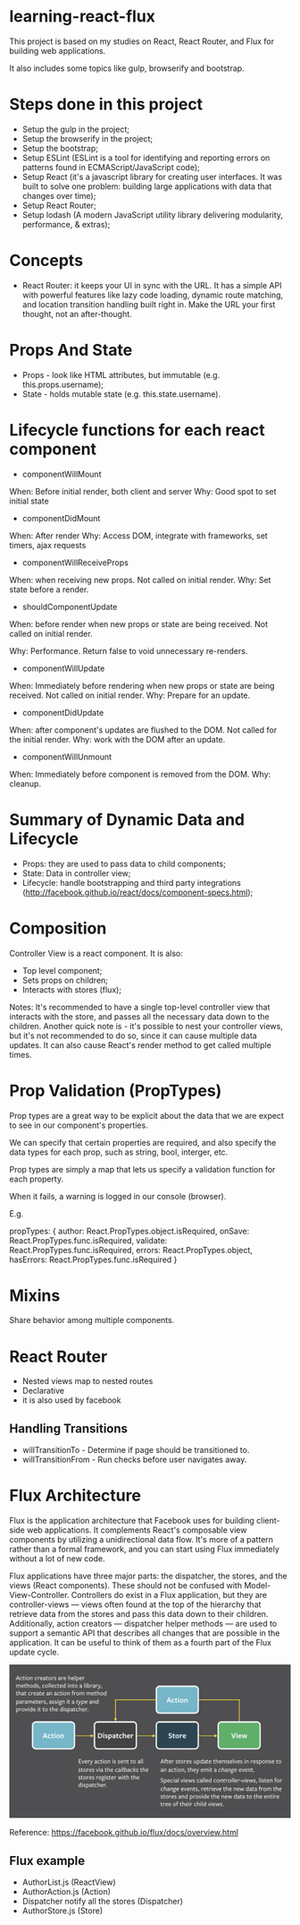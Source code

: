 # learning-react-flux

This project is based on my studies on React, React Router, and Flux for building web applications.

It also includes some topics like gulp, browserify and bootstrap.

# Steps done in this project

+ Setup the gulp in the project;
+ Setup the browserify in the project;
+ Setup the bootstrap;
+ Setup ESLint (ESLint is a tool for identifying and reporting errors on patterns found in ECMAScript/JavaScript code);
+ Setup React (it's a javascript library for creating user interfaces. It was built to solve one problem: building large applications with data that changes over time);
+ Setup React Router;
+ Setup lodash (A modern JavaScript utility library delivering modularity, performance, & extras);

# Concepts

+ React Router: it keeps your UI in sync with the URL. It has a simple API with powerful features like lazy code loading, dynamic route matching, and location transition handling built right in. Make the URL your first thought, not an after-thought.

# Props And State

+ Props - look like HTML attributes, but immutable (e.g. this.props.username);
+ State - holds mutable state (e.g. this.state.username).

# Lifecycle functions for each react component

+ componentWillMount

When: Before initial render, both client and server
Why: Good spot to set initial state

+ componentDidMount

When: After render
Why: Access DOM, integrate with frameworks, set timers, ajax requests

+ componentWillReceiveProps

When: when receiving new props. Not called on initial render.
Why: Set state before a render.

+ shouldComponentUpdate

When: before render when new props or state are being received.
Not called on initial render.

Why: Performance. Return false to void unnecessary re-renders.

+ componentWillUpdate

When: Immediately before rendering when new props or state are being received. Not called on initial render.
Why: Prepare for an update.

+ componentDidUpdate

When: after component's updates are flushed to the DOM. Not called for the initial render.
Why: work with the DOM after an update.

+ componentWillUnmount

When: Immediately before component is removed from the DOM.
Why: cleanup.

# Summary of Dynamic Data and Lifecycle

+ Props: they are used to pass data to child components;
+ State: Data in controller view;
+ Lifecycle: handle bootstrapping and third party integrations (http://facebook.github.io/react/docs/component-specs.html);

# Composition

Controller View is a react component. It is also:

+ Top level component;
+ Sets props on children;
+ Interacts with stores (flux);

Notes: It's recommended to have a single top-level controller view that interacts with the store,
and passes all the necessary data down to the children.
Another quick note is - it's possible to nest your controller views, but it's not recommended to do so,
since it can cause multiple data updates. It can also cause React's render method to get called multiple times.

# Prop Validation (PropTypes)

Prop types are a great way to be explicit about the data that we are expect to see in our component's properties.

We can specify that certain properties are required, and also specify the data types for each prop, such as string, bool, interger, etc.

Prop types are simply a map that lets us specify a validation function for each property.

When it fails, a warning is logged in our console (browser).

E.g.

propTypes: {
  author:     React.PropTypes.object.isRequired,
  onSave:     React.PropTypes.func.isRequired,
  validate:   React.PropTypes.func.isRequired,
  errors:     React.PropTypes.object,
  hasErrors:  React.PropTypes.func.isRequired
}

# Mixins

Share behavior among multiple components.

# React Router

+ Nested views map to nested routes
+ Declarative
+ it is also used by facebook

## Handling Transitions

+ willTransitionTo - Determine if page should be transitioned to.
+ willTransitionFrom - Run checks before user navigates away.

# Flux Architecture

Flux is the application architecture that Facebook uses for building client-side web applications. It complements React's composable view components by utilizing a unidirectional data flow. It's more of a pattern rather than a formal framework, and you can start using Flux immediately without a lot of new code.

Flux applications have three major parts: the dispatcher, the stores, and the views (React components). These should not be confused with Model-View-Controller. Controllers do exist in a Flux application, but they are controller-views — views often found at the top of the hierarchy that retrieve data from the stores and pass this data down to their children. Additionally, action creators — dispatcher helper methods — are used to support a semantic API that describes all changes that are possible in the application. It can be useful to think of them as a fourth part of the Flux update cycle.

![Flux overview](docs/flux-simple-f8-diagram-explained-1300w.png)

Reference: https://facebook.github.io/flux/docs/overview.html

## Flux example

+ AuthorList.js (ReactView)
+ AuthorAction.js (Action)
+ Dispatcher notify all the stores (Dispatcher)
+ AuthorStore.js (Store)
